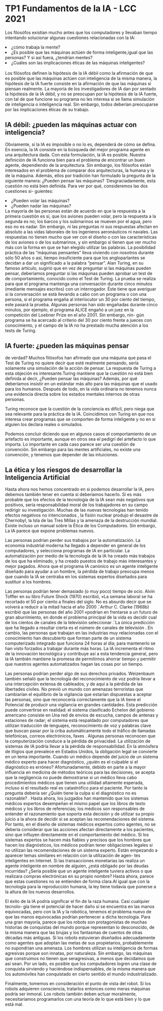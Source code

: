 <h1> TP1 Fundamentos de la IA - LCC 2021 </h1>

Los filosófos existían mucho antes que los computadores y llevaban tiempo intentando solucionar algunas cuestiones
relacionadas con la IA: 
  <li>¿cómo trabaja la mente?</li>
  <li>¿Es posible que las máquinas actúen de forma inteligente,igual que las personas? Y si así fuera, ¿tendrían mentes?</li>
  <li>¿Cuáles son las implicaciones éticas de las máquinas inteligentes?</li>
<br>
Los filósofos definen la hipótesis de la IA débil como la afirmación de que es posible que las máquinas actúen con inteligencia de la misma manera, la hipótesis de la IA fuerte consiste en la afirmación de que las máquinas sí piensan realmente. La mayoría de los investigadores de IA dan por sentado la hipótesis de la IA débil, y no se preocupan por la hipótesis de la IA fuerte, con tal de que funcione su programa no les interesa si se llama simulación de inteligencia o inteligencia real. Sin embargo, todos deberían preocuparse por las implicaciones éticas de su trabajo.

<h2> IA débil: ¿pueden las máquinas actuar con inteligencia? </h2>

Obviamente, si la IA es imposible o no lo es, dependerá de cómo se defina. En esencia, la IA consiste en la búsqueda del mejor programa agente en una arquitectura dada. Con esta formulación, la IA es posible. Nuestra definición de IA funciona bien para el problema de encontrar un buen agente, dependiendo de la arquitectura. Sin
embargo, los filósofos están interesados en el problema de comparar dos arquitecturas,
la humana y la de la máquina. Además, ellos por tradición han formulado la pregunta
de la siguiente manera: ¿Pueden pensar las máquinas? ̈ Desgraciadamente, esta
cuestión no está bien definida. Para ver por qué, consideremos las dos cuestiones si-
guientes:
<li> ¿Pueden volar las máquinas? </li>
<li> ¿Pueden nadar las máquinas? </li>
La mayoría de las personas están de acuerdo en que la respuesta a la primera cuestión
es sí, que los aviones pueden volar, pero la respuesta a la segunda es no; los barcos y los submarinos se mueven por el agua, pero eso no es nadar. Sin embargo, ni las preguntas ni sus respuestas afectan en absoluto a las vidas laborales de los ingenieros aeronáuticos ni navales. Las respuestas no tienen mucho que ver con el diseño o con las características de los aviones o de los submarinos,  y sin embargo sí tienen que ver mucho más con la forma en que se han elegido utilizar
las palabras. La posibilidad práctica de las “máquinas pensantes” lleva viviendo con nosotros durante sólo 50 años o así, tiempo insuficiente para que los angloparlantes se decidan a dar un significado a la palabra “pensar“.
Alan Turing, en su famoso artículo, sugirió que en vez de preguntar si las máquinas pueden pensar, deberíamos preguntar si las máquinas pueden aprobar un test de de comportamiento, conocido como el Test de Turing. La prueba se realiza para que el programa mantenga una conversación durante cinco minutos (mediante mensajes escritos) con un interrogador. Éste tiene que averiguar si la conversación se
está llevando a cabo con un programa o con una persona, si el programa engaña al
interlocutor un 30 por ciento del tiempo, este pasará la prueba. Algunas personas han sido engañadas durante cinco minutos, por ejemplo, el programa ALICE engañó a un juez en la competición del Loebner Prize en el año 2001. Sin embargo, nin-
gún programa se ha acercado al criterio del 30 por ciento frente a jueces con conocimiento, y el campo de la IA no ha prestado mucha atención a los tests de Turing. 


<h2> IA fuerte: ¿pueden las máquinas pensar </h2>
de verdad? 
Muchos filósofos han afirmado que una máquina que pasa el Test de Turing no quiere
decir que esté realmente pensando, sería solamente una simulación de la acción de 
pensar. 
La respuesta de Turing a esta objeción es interesante.Turing mantiene que la cuestión no está bien definida al decir, ¿Pueden pensar las máquinas? Además, por qué deberíamos insistir en un estándar más alto para las máquinas que el usado para los humanos. Después de todo, en la vida ordinaria no tenemos nunca una evidencia directa sobre los estados mentales internos de otras personas.

Turing reconoce que la cuestión de la conciencia es difícil, pero niega que
sea relevante para la práctica de la IA. Coincidimos con Turing en que nos interesa crear programas que se comporten de forma inteligente y no en si alguien los declara reales o simulados.

Podemos concluir diciendo que en algunos casos el comportamiento de un artefacto es importante, aunque en otros sea el pedigrí del artefacto lo que importa. Lo importante en cada caso parece ser una cuestión de convención. Sin embargo para las mentes artificiales, no existe una convención, y tenemos que depender de las intuiciones. 

<h2> La ética y los riesgos de desarrollar la Inteligencia Artificial </h2>


Hasta ahora nos hemos concentrado en si podemos desarrollar la IA, pero debemos también tener en cuenta si deberíamos hacerlo. Si es más probable que los efectos de la tecnología de la IA sean más negativos que positivos, sería responsabilidad moral de los trabajadores en su campo redirigir su investigación. Muchas de las nuevas tecnologías han tenido efectos negativos no intencionados , la fisión nuclear produjo el desastre de Chernobyl, la Isla de las Tres Millas y la amenaza de la destrucción mundial. Existe incluso un manual sobre la Ética de los Computadores. Sin embargo, La IA parece que expone problemas nuevos.

Las personas podrían perder sus trabajos por la automatización. La economía
industrial moderna ha llegado a depender en general de los computadores, y selecciona programas de IA en particular. La automatización por medio de la tecnología de la IA ha creado más trabajos de los que ha eliminado, y ha creado puestos de trabajo más interesantes y mejor pagados. Ahora que el programa IA canónico es un agente inteligente diseñado para ayudar a un hombre, la pérdida de trabajo preocupa menos que cuando la IA se centraba en los sistemas expertos diseñados para sustituir a los hombres.

Las personas podrían tener demasiado (o muy poco) tiempo de ocio. Alvin Toffler
en su libro Future Shock (1970) escribió, «La semana laboral se ha recortado el 50 por
ciento a finales del siglo. No es absurdo decir que se volverá a reducir a la mitad hacia el año 2000 ̈. Arthur C. Clarke (1968b) escribió que las personas del año 2001 «podrían en frentarse a un futuro de gran aburrimiento, en donde el problema principal de la vida es decidir cual de los cientos de canales de la televisión seleccionar ̈. La única predicción que ha llegado a resultar cierta es el número de canales de televisión . En cambio, las personas que trabajan en las industrias muy relacionadas con el conocimiento han descubierto que forman parte de un sistema computerizado integrado que funciona 24 horas al día; para mantenerlo se han visto forzados a trabajar durante más horas. La IA  incrementa el ritmo de la innovación tecnológica y contribuye así a esta tendencia general, pero la IA también mantiene la promesa de permitirnos ahorrar tiempo y permitir que nuestros agentes automatizados hagan las cosas por un tiempo.

Las personas podrían perder algo de sus derechos privados. Weizenbaum también
señaló que la tecnología del reconocimiento de voz podría llevar a una intercepción
extensa de cableados, y de aquí a la pérdida de las libertades civiles. No previó un mundo con amenazas terroristas que cambiarían el equilibrio de la vigilancia que estarían dispuestas a aceptar las personas, sino que reconocería correctamente que la IA tiene el Potencial de producir una vigilancia en grandes cantidades. Esta predicción puede convertirse en realidad: el sistema clasificado Echelon del gobierno americano consiste en Una red de envíos de escucha, campos de antenas y estaciones de radar; el sistema está respaldado por computadores que utilizan traducción de lenguajes, reconocimiento de voz y palabras clave que buscan pasar por la criba automáticamente todo el tráfico de llamadas telefónicas, correos electrónicos, faxes . Algunas personas reconocen que la computerización conduce a la pérdida de privacidad. La utilización de sistemas de IA podría llevar a la pérdida de responsabilidad. En
la atmósfera de litigios que prevalece en Estados Unidos, la obligación legal se convierte en un tema importante. Cuando un médico depende del juicio de un sistema médico experto para hacer diagnóstico, ¿quién es el culpable si el diagnóstico es erróneo? Afortunadamente, debido en parte a la mayor influencia en medicina de métodos teóricos para las decisiones, se acepta que la negligencia no puede demostrarse si un médico lleva cabo procedimientos médicos que tienen una utilidad altamente esperada, incluso si el resultado real es catastrófico para el paciente. Por tanto la pregunta debería ser ¿Quién tiene la culpa si el diagnóstico no es razonable? . Hasta ahora, los juzgados han mantenido que los sistemas médicos expertos desempeñan el mismo papel que los libros de
texto médicos y los libros de referencias; los médicos son responsables de entender el
razonamiento que soporta esta decisión y de utilizar su propio juicio a la ahora de decidir si se aceptan las recomendaciones del sistema. Por tanto, en el diseño de sistemas médicos expertos como agentes, no se debería considerar que las acciones afectan directamente a los pacientes, sino que influyen directamente en el comportamiento del médico. Si los sistemas expertos se hacen más fiables y precisos que los hombres que hacen los diagnósticos, los médicos podrían tener obligaciones legales si no utilizan las recomendaciones de un sistema experto.
Están empezando a aparecer temas similares en relación con la utilización de agen-
tes inteligentes en Internet. Si las transacciones monetarias las realiza un agente inteligente en nombre de alguien, ¿está obligado por las deudas incurridas? ¿Sería posible que un agente inteligente tuviera activos o que realizara compras electrónicas en su propio nombre? Hasta ahora, parece que estas cuestiones no se entienden de forma clara.Al igual que con la tecnología para la reproducción humana, la ley tiene todavía que ponerse a la altura de los nuevos desarrollos.

El éxito de la IA podría significar el fin de la raza humana. Casi cualquier tecnolo-
gía tiene el potencial de hacer daño si se encuentra en las manos equivocadas, pero con la IA y la robótica, tenemos el problema nuevo de que las manos equivocadas podrían pertenecer a dicha tecnología.
Para una gran mayoría, parece que los robots son protagonistas de muchas historias
de conquistas del mundo porque representan lo desconocido, de la misma manera que
las brujas y los fantasmas de cuentos de otras décadas más antiguas. Si los robots estuvieran diseñados adecuadamente como agentes que adoptan las metas de sus propietarios, probablemente no supondrían una amenaza. Los hombres utilizan su inteligencia de formas agresivas porque son innatas, por naturaleza. Sin embargo, las máquinas que construimos no tienen que seragresivas, a menos que decidamos que así sean. Por un lado, es posible que los computadores logren una clase de conquista sirviendo y haciéndose indispensables, de la misma manera que los automóviles han conquistado en cierto sentido el mundo industrializado.

Finalmente, tomemos en consideración el punto de vista del robot. Si los robots
adquieren consciencia, tratarlos entonces como meras máquinas podría ser inmoral. Los robots también deben actuar moralmente, 
necesitaríamos programarlos con una teoría de lo que está bien y lo que está mal.
